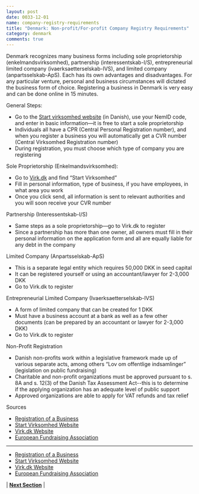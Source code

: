 ```yaml
---
layout: post
date: 0033-12-01
name: company-registry-requirements
title: "Denmark: Non-profit/For-profit Company Registry Requirements"
category: denmark
comments: true
---
```


Denmark recognizes many business forms including sole proprietorship (enkelmandsvirksomhed), partnership (interessentskab-I/S), entrepreneurial limited company (ivaerksaetterselskab-IVS), and limited company (anpartsselskab-ApS). Each has its own advantages and disadvantages. For any particular venture, personal and business circumstances will dictated the business form of choice. Registering a business in Denmark is very easy and can be done online in 15 minutes.

General Steps:
  * Go to the [Start virksomhed website](https://indberet.virk.dk/myndigheder/stat/ERST/Start_virksomhed?nm_extag=Link%3D%2Cforside%2Cmest-anvendte-start-virksomhed%2C) (in Danish), use your NemID code, and enter in basic information—it is free to start a sole proprietorship
  * Individuals all have a CPR (Central Personal Registration number), and when you register a business you will automatically get a CVR number (Central Virksomhed Registration number)
  *  During registration, you must choose which type of company you are registering

Sole Proprietorship (Enkelmandsvirksomhed):
  * Go to [Virk.dk](https://indberet.virk.dk/) and find “Start Virksomhed”
  * Fill in personal information, type of business, if you have employees, in what area you work
  * Once you click send, all information is sent to relevant authorities and you will soon receive your CVR number

Partnership (Interessentskab-I/S)
  * Same steps as a sole proprietorship—go to Virk.dk to register
  * Since a partnership has more than one owner, all owners must fill in their personal information on the application form and all are equally liable for any debt in the company
  
Limited Company (Anpartsselskab-ApS)
  * This is a separate legal entity which requires 50,000 DKK in seed capital
  * It can be registered yourself or using an accountant/lawyer for 2-3,000 DKK
  * Go to Virk.dk to register

Entrepreneurial Limited Company (Ivaerksaetterselskab-IVS)
  * A form of limited company that can be created for 1 DKK
  * Must have a business account at a bank as well as a few other documents (can be prepared by an accountant or lawyer for 2-3,000 DKK)
  * Go to Virk.dk to register

Non-Profit Registration
  * Danish non-profits work within a legislative framework made up of various separate acts, among others “Lov om offentlige indsamlinger” (legislation on public fundraising)
  * Charitable and non-profit organizations must be approved pursuant to s. 8A and s. 12(3) of the Danish Tax Assessment Act--this is to determine if the applying organization has an adequate level of public support
  * Approved organizations are able to apply for VAT refunds and tax relief

Sources

  * [Registration of a Business](https://www.startupsvar.dk/registration-of-business)
  * [Start Virksomhed Website](https://indberet.virk.dk/myndigheder/stat/ERST/Start_virksomhed?nm_extag=Link%3D%2Cforside%2Cmest-anvendte-start-virksomhed%2C)
  * [Virk.dk Website](https://indberet.virk.dk/)
  * [European Fundraising Association](http://www.efa-net.eu/country-stats/denmark)
---
  * [Registration of a Business](https://www.startupsvar.dk/registration-of-business)
  * [Start Virksomhed Website](https://indberet.virk.dk/myndigheder/stat/ERST/Start_virksomhed?nm_extag=Link%3D%2Cforside%2Cmest-anvendte-start-virksomhed%2C)
  * [Virk.dk Website](https://indberet.virk.dk/)
  * [European Fundraising Association](http://www.efa-net.eu/country-stats/denmark)
 


| **[Next Section]( https://neo-project.github.io/global-blockchain-compliance-hub//denmark/denmark-team-member-nationality-requirements.html)** |

